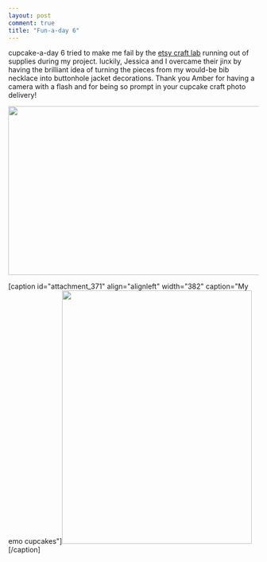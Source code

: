 ```yaml
---
layout: post
comment: true
title: "Fun-a-day 6"
---
```

cupcake-a-day 6 tried to make me fail by the <a href="http://www.flickr.com/photos/mocfasf/5341322992/" target="_blank">etsy craft lab</a> running out of supplies during my project. luckily, Jessica and I overcame their jinx by having the brilliant idea of turning the pieces from my would-be bib necklace into buttonhole jacket decorations. Thank you Amber for having a camera with a flash and for being so prompt in your cupcake craft photo delivery!

<a rel="attachment wp-att-449" href="http://ieatcupcakes.com/2011/01/06/fun-a-day-6/emo-cupcakes-etsy-craft-lab/"><img class="alignleft size-medium wp-image-449" title="Etsy Craft Lab" src="http://ieatcupcakes.com/wp-content/uploads/2011/01/emo-cupcakes-etsy-craft-lab-510x340.jpg" alt="" width="510" height="340" /></a>

[caption id="attachment_371" align="alignleft" width="382" caption="My emo cupcakes"]<a rel="attachment wp-att-371" href="http://ieatcupcakes.com/2011/01/06/fun-a-day-6/cupcake_jacket_decorators/"><img class="size-medium wp-image-371" title="cupcake_jacket_decorators" src="http://ieatcupcakes.com/wp-content/uploads/2011/01/cupcake_jacket_decorators-382x510.jpg" alt="" width="382" height="510" /></a>[/caption] 
